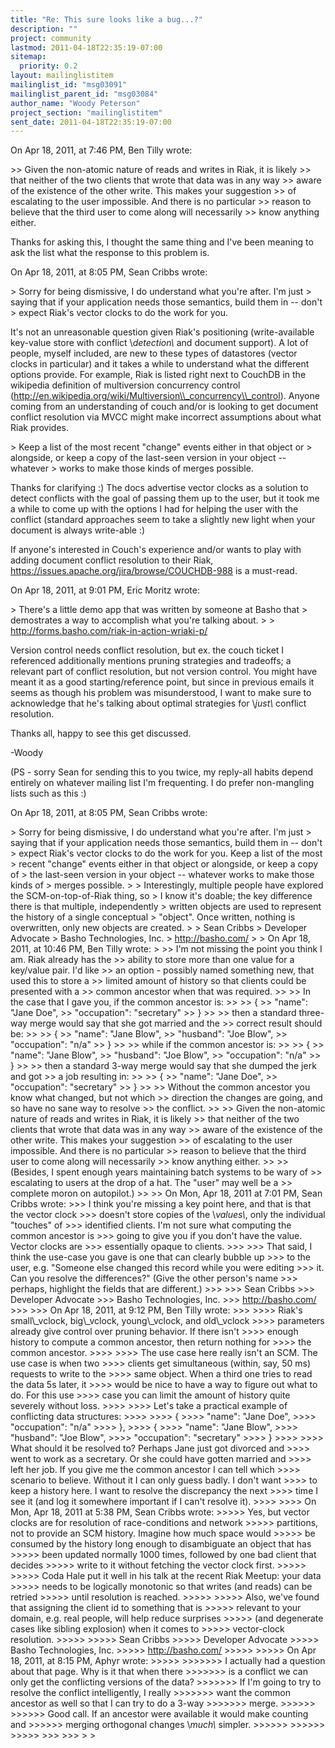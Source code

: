 ```yaml
---
title: "Re: This sure looks like a bug...?"
description: ""
project: community
lastmod: 2011-04-18T22:35:19-07:00
sitemap:
  priority: 0.2
layout: mailinglistitem
mailinglist_id: "msg03091"
mailinglist_parent_id: "msg03084"
author_name: "Woody Peterson"
project_section: "mailinglistitem"
sent_date: 2011-04-18T22:35:19-07:00
---
```



On Apr 18, 2011, at 7:46 PM, Ben Tilly wrote:

&gt;&gt; Given the non-atomic nature of reads and writes in Riak, it is likely
&gt;&gt; that neither of the two clients that wrote that data was in any way
&gt;&gt; aware of the existence of the other write. This makes your suggestion
&gt;&gt; of escalating to the user impossible. And there is no particular
&gt;&gt; reason to believe that the third user to come along will necessarily
&gt;&gt; know anything either.

Thanks for asking this, I thought the same thing and I've been meaning to ask 
the list what the response to this problem is. 

On Apr 18, 2011, at 8:05 PM, Sean Cribbs wrote:

&gt; Sorry for being dismissive, I do understand what you're after. I'm just 
&gt; saying that if your application needs those semantics, build them in -- don't 
&gt; expect Riak's vector clocks to do the work for you.


It's not an unreasonable question given Riak's positioning (write-available 
key-value store with conflict \\*detection\\* and document support). A lot of 
people, myself included, are new to these types of datastores (vector clocks in 
particular) and it takes a while to understand what the different options 
provide. For example, Riak is listed right next to CouchDB in the wikipedia 
definition of multiversion concurrency control 
(http://en.wikipedia.org/wiki/Multiversion\\_concurrency\\_control). Anyone coming 
from an understanding of couch and/or is looking to get document conflict 
resolution via MVCC might make incorrect assumptions about what Riak provides. 

&gt; Keep a list of the most recent "change" events either in that object or 
&gt; alongside, or keep a copy of the last-seen version in your object -- whatever 
&gt; works to make those kinds of merges possible.


Thanks for clarifying :) The docs advertise vector clocks as a solution to 
detect conflicts with the goal of passing them up to the user, but it took me a 
while to come up with the options I had for helping the user with the conflict 
(standard approaches seem to take a slightly new light when your document is 
always write-able :)

If anyone's interested in Couch's experience and/or wants to play with adding 
document conflict resolution to their Riak, 
https://issues.apache.org/jira/browse/COUCHDB-988 is a must-read.

On Apr 18, 2011, at 9:01 PM, Eric Moritz wrote:

&gt; There's a little demo app that was written by someone at Basho that
&gt; demostrates a way to accomplish what you're talking about.
&gt; 
&gt; http://forms.basho.com/riak-in-action-wriaki-p/

Version control needs conflict resolution, but ex. the couch ticket I 
referenced additionally mentions pruning strategies and tradeoffs; a relevant 
part of conflict resolution, but not version control. You might have meant it 
as a good starting/reference point, but since in previous emails it seems as 
though his problem was misunderstood, I want to make sure to acknowledge that 
he's talking about optimal strategies for \\*just\\* conflict resolution.

Thanks all, happy to see this get discussed.

-Woody

(PS - sorry Sean for sending this to you twice, my reply-all habits depend 
entirely on whatever mailing list I'm frequenting. I do prefer non-mangling 
lists such as this :)

On Apr 18, 2011, at 8:05 PM, Sean Cribbs wrote:

&gt; Sorry for being dismissive, I do understand what you're after. I'm just 
&gt; saying that if your application needs those semantics, build them in -- don't 
&gt; expect Riak's vector clocks to do the work for you. Keep a list of the most 
&gt; recent "change" events either in that object or alongside, or keep a copy of 
&gt; the last-seen version in your object -- whatever works to make those kinds of 
&gt; merges possible.
&gt; 
&gt; Interestingly, multiple people have explored the SCM-on-top-of-Riak thing, so 
&gt; I know it's doable; the key difference there is that multiple, independently 
&gt; written objects are used to represent the history of a single conceptual 
&gt; "object". Once written, nothing is overwritten, only new objects are created.
&gt; 
&gt; Sean Cribbs 
&gt; Developer Advocate
&gt; Basho Technologies, Inc.
&gt; http://basho.com/
&gt; 
&gt; On Apr 18, 2011, at 10:46 PM, Ben Tilly wrote:
&gt; 
&gt;&gt; I'm not missing the point you think I am. Riak already has the
&gt;&gt; ability to store more than one value for a key/value pair. I'd like
&gt;&gt; an option - possibly named something new, that used this to store a
&gt;&gt; limited amount of history so that clients could be presented with a
&gt;&gt; common ancestor when that was required.
&gt;&gt; 
&gt;&gt; In the case that I gave you, if the common ancestor is:
&gt;&gt; 
&gt;&gt; {
&gt;&gt; "name": "Jane Doe",
&gt;&gt; "occupation": "secretary"
&gt;&gt; }
&gt;&gt; 
&gt;&gt; then a standard three-way merge would say that she got married and the
&gt;&gt; correct result should be:
&gt;&gt; 
&gt;&gt; {
&gt;&gt; "name": "Jane Blow",
&gt;&gt; "husband": "Joe Blow",
&gt;&gt; "occupation": "n/a"
&gt;&gt; }
&gt;&gt; 
&gt;&gt; while if the common ancestor is:
&gt;&gt; 
&gt;&gt; {
&gt;&gt; "name": "Jane Blow",
&gt;&gt; "husband": "Joe Blow",
&gt;&gt; "occupation": "n/a"
&gt;&gt; }
&gt;&gt; 
&gt;&gt; then a standard 3-way merge would say that she dumped the jerk and got
&gt;&gt; a job resulting in:
&gt;&gt; 
&gt;&gt; {
&gt;&gt; "name": "Jane Doe",
&gt;&gt; "occupation": "secretary"
&gt;&gt; }
&gt;&gt; 
&gt;&gt; Without the common ancestor you know what changed, but not which
&gt;&gt; direction the changes are going, and so have no sane way to resolve
&gt;&gt; the conflict.
&gt;&gt; 
&gt;&gt; Given the non-atomic nature of reads and writes in Riak, it is likely
&gt;&gt; that neither of the two clients that wrote that data was in any way
&gt;&gt; aware of the existence of the other write. This makes your suggestion
&gt;&gt; of escalating to the user impossible. And there is no particular
&gt;&gt; reason to believe that the third user to come along will necessarily
&gt;&gt; know anything either.
&gt;&gt; 
&gt;&gt; (Besides, I spent enough years maintaining batch systems to be wary of
&gt;&gt; escalating to users at the drop of a hat. The "user" may well be a
&gt;&gt; complete moron on autopilot.)
&gt;&gt; 
&gt;&gt; On Mon, Apr 18, 2011 at 7:01 PM, Sean Cribbs  wrote:
&gt;&gt;&gt; I think you're missing a key point here, and that is that the vector clock 
&gt;&gt;&gt; doesn't store copies of the \\*values\\*, only the individual "touches" of 
&gt;&gt;&gt; identified clients. I'm not sure what computing the common ancestor is 
&gt;&gt;&gt; going to give you if you don't have the value. Vector clocks are 
&gt;&gt;&gt; essentially opaque to clients.
&gt;&gt;&gt; 
&gt;&gt;&gt; That said, I think the use-case you gave is one that can clearly bubble up 
&gt;&gt;&gt; to the user, e.g. "Someone else changed this record while you were editing 
&gt;&gt;&gt; it. Can you resolve the differences?" (Give the other person's name 
&gt;&gt;&gt; perhaps, highlight the fields that are different.)
&gt;&gt;&gt; 
&gt;&gt;&gt; Sean Cribbs 
&gt;&gt;&gt; Developer Advocate
&gt;&gt;&gt; Basho Technologies, Inc.
&gt;&gt;&gt; http://basho.com/
&gt;&gt;&gt; 
&gt;&gt;&gt; On Apr 18, 2011, at 9:12 PM, Ben Tilly wrote:
&gt;&gt;&gt; 
&gt;&gt;&gt;&gt; Riak's small\\_vclock, big\\_vclock, young\\_vclock, and old\\_vclock
&gt;&gt;&gt;&gt; parameters already give control over pruning behavior. If there isn't
&gt;&gt;&gt;&gt; enough history to compute a common ancestor, then return nothing for
&gt;&gt;&gt;&gt; the common ancestor.
&gt;&gt;&gt;&gt; 
&gt;&gt;&gt;&gt; The use case here really isn't an SCM. The use case is when two
&gt;&gt;&gt;&gt; clients get simultaneous (within, say, 50 ms) requests to write to the
&gt;&gt;&gt;&gt; same object. When a third one tries to read the data 5s later, it
&gt;&gt;&gt;&gt; would be nice to have a way to figure out what to do. For this use
&gt;&gt;&gt;&gt; case you can limit the amount of history quite severely without loss.
&gt;&gt;&gt;&gt; 
&gt;&gt;&gt;&gt; Let's take a practical example of conflicting data structures:
&gt;&gt;&gt;&gt; 
&gt;&gt;&gt;&gt; {
&gt;&gt;&gt;&gt; "name": "Jane Doe",
&gt;&gt;&gt;&gt; "occupation": "n/a"
&gt;&gt;&gt;&gt; },
&gt;&gt;&gt;&gt; {
&gt;&gt;&gt;&gt; "name": "Jane Blow",
&gt;&gt;&gt;&gt; "husband": "Joe Blow",
&gt;&gt;&gt;&gt; "occupation": "secretary"
&gt;&gt;&gt;&gt; }
&gt;&gt;&gt;&gt; 
&gt;&gt;&gt;&gt; What should it be resolved to? Perhaps Jane just got divorced and
&gt;&gt;&gt;&gt; went to work as a secretary. Or she could have gotten married and
&gt;&gt;&gt;&gt; left her job. If you give me the common ancestor I can tell which
&gt;&gt;&gt;&gt; scenario to believe. Without it I can only guess badly. I don't want
&gt;&gt;&gt;&gt; to keep a history here. I want to resolve the discrepancy the next
&gt;&gt;&gt;&gt; time I see it (and log it somewhere important if I can't resolve it).
&gt;&gt;&gt;&gt; 
&gt;&gt;&gt;&gt; On Mon, Apr 18, 2011 at 5:38 PM, Sean Cribbs  wrote:
&gt;&gt;&gt;&gt;&gt; Yes, but vector clocks are for resolution of race-conditions and network 
&gt;&gt;&gt;&gt;&gt; partitions, not to provide an SCM history. Imagine how much space would 
&gt;&gt;&gt;&gt;&gt; be consumed by the history long enough to disambiguate an object that has 
&gt;&gt;&gt;&gt;&gt; been updated normally 1000 times, followed by one bad client that decides 
&gt;&gt;&gt;&gt;&gt; write to it without fetching the vector clock first.
&gt;&gt;&gt;&gt;&gt; 
&gt;&gt;&gt;&gt;&gt; Coda Hale put it well in his talk at the recent Riak Meetup: your data 
&gt;&gt;&gt;&gt;&gt; needs to be logically monotonic so that writes (and reads) can be retried 
&gt;&gt;&gt;&gt;&gt; until resolution is reached.
&gt;&gt;&gt;&gt;&gt; 
&gt;&gt;&gt;&gt;&gt; Also, we've found that assigning the client id to something that is 
&gt;&gt;&gt;&gt;&gt; relevant to your domain, e.g. real people, will help reduce surprises 
&gt;&gt;&gt;&gt;&gt; (and degenerate cases like sibling explosion) when it comes to 
&gt;&gt;&gt;&gt;&gt; vector-clock resolution.
&gt;&gt;&gt;&gt;&gt; 
&gt;&gt;&gt;&gt;&gt; Sean Cribbs 
&gt;&gt;&gt;&gt;&gt; Developer Advocate
&gt;&gt;&gt;&gt;&gt; Basho Technologies, Inc.
&gt;&gt;&gt;&gt;&gt; http://basho.com/
&gt;&gt;&gt;&gt;&gt; 
&gt;&gt;&gt;&gt;&gt; On Apr 18, 2011, at 8:15 PM, Aphyr wrote:
&gt;&gt;&gt;&gt;&gt; 
&gt;&gt;&gt;&gt;&gt;&gt;&gt; I actually had a question about that page. Why is it that when there
&gt;&gt;&gt;&gt;&gt;&gt;&gt; is a conflict we can only get the conflicting versions of the data?
&gt;&gt;&gt;&gt;&gt;&gt;&gt; If I'm going to try to resolve the conflict intelligently, I really
&gt;&gt;&gt;&gt;&gt;&gt;&gt; want the common ancestor as well so that I can try to do a 3-way
&gt;&gt;&gt;&gt;&gt;&gt;&gt; merge.
&gt;&gt;&gt;&gt;&gt;&gt; 
&gt;&gt;&gt;&gt;&gt;&gt; Good call. If an ancestor were available it would make counting and 
&gt;&gt;&gt;&gt;&gt;&gt; merging orthogonal changes \\*much\\* simpler.
&gt;&gt;&gt;&gt;&gt;&gt; 
&gt;&gt;&gt;&gt;&gt;&gt; 
&gt;&gt;&gt;&gt;&gt; 
&gt;&gt;&gt; 
&gt;&gt;&gt; 
&gt; 
&gt; 
